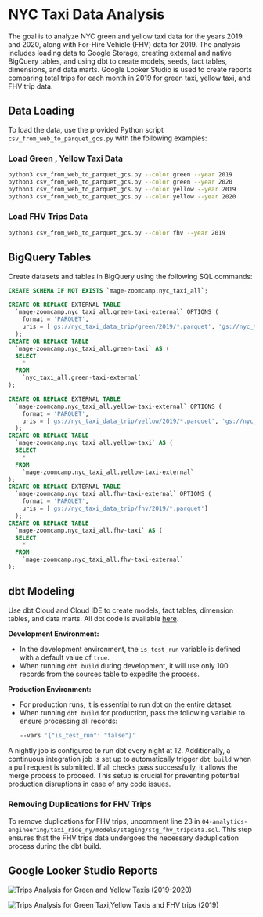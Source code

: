 # NYC Taxi Data Analysis

The goal is to analyze NYC green and yellow taxi data for the years 2019 and 2020, along with For-Hire Vehicle (FHV) data for 2019. The analysis includes loading data to Google Storage, creating external and native BigQuery tables, and using dbt to create models, seeds, fact tables, dimensions, and data marts. Google Looker Studio is used to create reports comparing total trips for each month in 2019  for green taxi, yellow taxi, and FHV trip data.

## Data Loading

To load the data, use the provided Python script `csv_from_web_to_parquet_gcs.py` with the following examples:

###  Load Green , Yellow Taxi Data
```bash
python3 csv_from_web_to_parquet_gcs.py --color green --year 2019
python3 csv_from_web_to_parquet_gcs.py --color green --year 2020
python3 csv_from_web_to_parquet_gcs.py --color yellow --year 2019
python3 csv_from_web_to_parquet_gcs.py --color yellow --year 2020
```
### Load FHV Trips Data
```bash
python3 csv_from_web_to_parquet_gcs.py --color fhv --year 2019
```
## BigQuery Tables
Create datasets and tables in BigQuery using the following SQL commands:
```sql
CREATE SCHEMA IF NOT EXISTS `mage-zoomcamp.nyc_taxi_all`;

CREATE OR REPLACE EXTERNAL TABLE
  `mage-zoomcamp.nyc_taxi_all.green-taxi-external` OPTIONS (
    format = 'PARQUET',
    uris = ['gs://nyc_taxi_data_trip/green/2019/*.parquet', 'gs://nyc_taxi_data_trip/green/2020/*.parquet']
  );
CREATE OR REPLACE TABLE
  `mage-zoomcamp.nyc_taxi_all.green-taxi` AS (
  SELECT
    *
  FROM
    `nyc_taxi_all.green-taxi-external`
);

CREATE OR REPLACE EXTERNAL TABLE
  `mage-zoomcamp.nyc_taxi_all.yellow-taxi-external` OPTIONS (
    format = 'PARQUET',
    uris = ['gs://nyc_taxi_data_trip/yellow/2019/*.parquet', 'gs://nyc_taxi_data_trip/yellow/2020/*.parquet']
  );
CREATE OR REPLACE TABLE
  `mage-zoomcamp.nyc_taxi_all.yellow-taxi` AS (
  SELECT
    *
  FROM
    `mage-zoomcamp.nyc_taxi_all.yellow-taxi-external`
);
CREATE OR REPLACE EXTERNAL TABLE
  `mage-zoomcamp.nyc_taxi_all.fhv-taxi-external` OPTIONS (
    format = 'PARQUET',
    uris = ['gs://nyc_taxi_data_trip/fhv/2019/*.parquet']
  );
CREATE OR REPLACE TABLE
  `mage-zoomcamp.nyc_taxi_all.fhv-taxi` AS (
  SELECT
    *
  FROM
    `mage-zoomcamp.nyc_taxi_all.fhv-taxi-external`
);
```
## dbt Modeling

Use dbt Cloud and Cloud IDE to create models, fact tables, dimension tables, and data marts. All dbt code is available [here](https://github.com/mminabian/datacamp2024/tree/main/04-analytics-engineering/taxi_ride_ny).

**Development Environment:**
- In the development environment, the `is_test_run` variable is defined with a default value of `true`.
- When running `dbt build` during development, it will use only 100 records from the sources table to expedite the process.

**Production Environment:**
- For production runs, it is essential to run dbt on the entire dataset.
- When running `dbt build` for production, pass the following variable to ensure processing all records:
  ```bash
  --vars '{"is_test_run": "false"}'
A nightly job is configured to run dbt every night at 12.
Additionally, a continuous integration job is set up to automatically trigger `dbt build` when a pull request is submitted. If all checks pass successfully, it allows the merge process to proceed. This setup is crucial for preventing potential production disruptions in case of any code issues.
### Removing Duplications for FHV Trips

To remove duplications for FHV trips, uncomment line 23 in `04-analytics-engineering/taxi_ride_ny/models/staging/stg_fhv_tripdata.sql`. This step ensures that the FHV trips data undergoes the necessary deduplication process during the dbt build.

## Google Looker Studio Reports 
![Trips Analysis for Green and Yellow Taxis (2019-2020)](https://github.com/mminabian/datacamp2024/blob/main/04-analytics-engineering/trips_analysis_green_and_yellow_taxi.png)

![Trips Analysis for Green Taxi,Yellow Taxis and FHV trips (2019)](https://github.com/mminabian/datacamp2024/blob/main/04-analytics-engineering/trips_per_month__green_yellow_fhv.png)